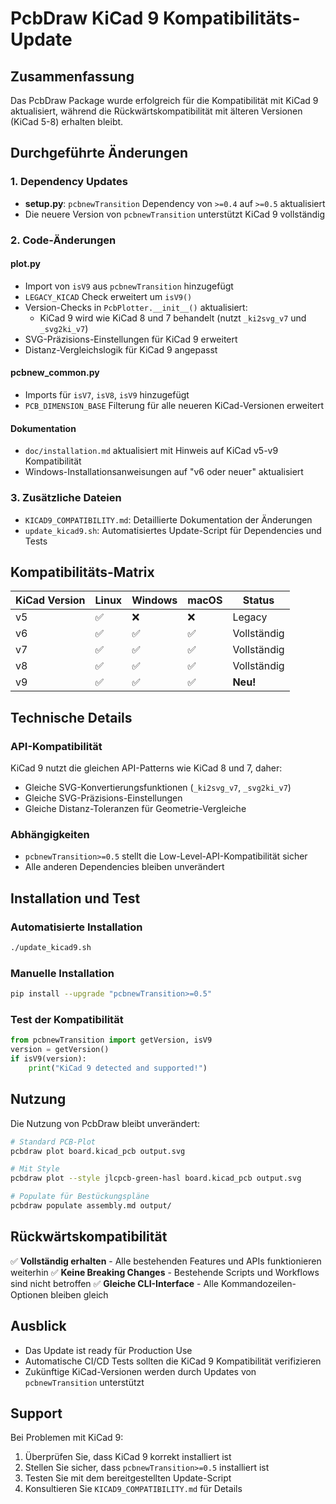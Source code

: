 # PcbDraw KiCad 9 Kompatibilitäts-Update

## Zusammenfassung

Das PcbDraw Package wurde erfolgreich für die Kompatibilität mit KiCad 9 aktualisiert, während die Rückwärtskompatibilität mit älteren Versionen (KiCad 5-8) erhalten bleibt.

## Durchgeführte Änderungen

### 1. Dependency Updates
- **setup.py**: `pcbnewTransition` Dependency von `>=0.4` auf `>=0.5` aktualisiert
- Die neuere Version von `pcbnewTransition` unterstützt KiCad 9 vollständig

### 2. Code-Änderungen

#### plot.py
- Import von `isV9` aus `pcbnewTransition` hinzugefügt
- `LEGACY_KICAD` Check erweitert um `isV9()`
- Version-Checks in `PcbPlotter.__init__()` aktualisiert:
  - KiCad 9 wird wie KiCad 8 und 7 behandelt (nutzt `_ki2svg_v7` und `_svg2ki_v7`)
- SVG-Präzisions-Einstellungen für KiCad 9 erweitert
- Distanz-Vergleichslogik für KiCad 9 angepasst

#### pcbnew_common.py
- Imports für `isV7`, `isV8`, `isV9` hinzugefügt
- `PCB_DIMENSION_BASE` Filterung für alle neueren KiCad-Versionen erweitert

#### Dokumentation
- `doc/installation.md` aktualisiert mit Hinweis auf KiCad v5-v9 Kompatibilität
- Windows-Installationsanweisungen auf "v6 oder neuer" aktualisiert

### 3. Zusätzliche Dateien
- `KICAD9_COMPATIBILITY.md`: Detaillierte Dokumentation der Änderungen
- `update_kicad9.sh`: Automatisiertes Update-Script für Dependencies und Tests

## Kompatibilitäts-Matrix

| KiCad Version | Linux | Windows | macOS | Status |
|---------------|-------|---------|-------|--------|
| v5            | ✅    | ❌      | ❌     | Legacy |
| v6            | ✅    | ✅      | ✅     | Vollständig |
| v7            | ✅    | ✅      | ✅     | Vollständig |
| v8            | ✅    | ✅      | ✅     | Vollständig |
| v9            | ✅    | ✅      | ✅     | **Neu!** |

## Technische Details

### API-Kompatibilität
KiCad 9 nutzt die gleichen API-Patterns wie KiCad 8 und 7, daher:
- Gleiche SVG-Konvertierungsfunktionen (`_ki2svg_v7`, `_svg2ki_v7`)
- Gleiche SVG-Präzisions-Einstellungen
- Gleiche Distanz-Toleranzen für Geometrie-Vergleiche

### Abhängigkeiten
- `pcbnewTransition>=0.5` stellt die Low-Level-API-Kompatibilität sicher
- Alle anderen Dependencies bleiben unverändert

## Installation und Test

### Automatisierte Installation
```bash
./update_kicad9.sh
```

### Manuelle Installation
```bash
pip install --upgrade "pcbnewTransition>=0.5"
```

### Test der Kompatibilität
```python
from pcbnewTransition import getVersion, isV9
version = getVersion()
if isV9(version):
    print("KiCad 9 detected and supported!")
```

## Nutzung

Die Nutzung von PcbDraw bleibt unverändert:

```bash
# Standard PCB-Plot
pcbdraw plot board.kicad_pcb output.svg

# Mit Style
pcbdraw plot --style jlcpcb-green-hasl board.kicad_pcb output.svg

# Populate für Bestückungspläne
pcbdraw populate assembly.md output/
```

## Rückwärtskompatibilität

✅ **Vollständig erhalten** - Alle bestehenden Features und APIs funktionieren weiterhin
✅ **Keine Breaking Changes** - Bestehende Scripts und Workflows sind nicht betroffen
✅ **Gleiche CLI-Interface** - Alle Kommandozeilen-Optionen bleiben gleich

## Ausblick

- Das Update ist ready für Production Use
- Automatische CI/CD Tests sollten die KiCad 9 Kompatibilität verifizieren
- Zukünftige KiCad-Versionen werden durch Updates von `pcbnewTransition` unterstützt

## Support

Bei Problemen mit KiCad 9:
1. Überprüfen Sie, dass KiCad 9 korrekt installiert ist
2. Stellen Sie sicher, dass `pcbnewTransition>=0.5` installiert ist
3. Testen Sie mit dem bereitgestellten Update-Script
4. Konsultieren Sie `KICAD9_COMPATIBILITY.md` für Details
